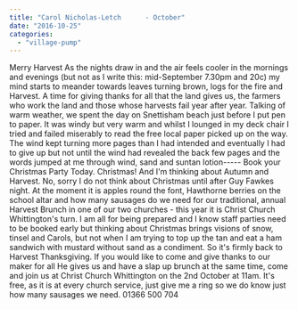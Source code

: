 ```yaml
---
title: "Carol Nicholas-Letch      - October"
date: "2016-10-25"
categories: 
  - "village-pump"
---
```


Merry Harvest As the nights draw in and the air feels cooler in the mornings and evenings (but not as I write this: mid-September 7.30pm and 20c) my mind starts to meander towards leaves turning brown, logs for the fire and Harvest. A time for giving thanks for all that the land gives us, the farmers who work the land and those whose harvests fail year after year. Talking of warm weather, we spent the day on Snettisham beach just before I put pen to paper. It was windy but very warm and whilst I lounged in my deck chair I tried and failed miserably to read the free local paper picked up on the way. The wind kept turning more pages than I had intended and eventually I had to give up but not until the wind had revealed the back few pages and the words jumped at me through wind, sand and suntan lotion----- Book your Christmas Party Today. Christmas! And I'm thinking about Autumn and Harvest. No, sorry I do not think about Christmas until after Guy Fawkes night. At the moment it is apples round the font, Hawthorne berries on the school altar and how many sausages do we need for our traditional, annual Harvest Brunch in one of our two churches - this year it is Christ Church Whittington's turn. I am all for being prepared and I know staff parties need to be booked early but thinking about Christmas brings visions of snow, tinsel and Carols, but not when I am trying to top up the tan and eat a ham sandwich with mustard without sand as a condiment. So it's firmly back to Harvest Thanksgiving. If you would like to come and give thanks to our maker for all He gives us and have a slap up brunch at the same time, come and join us at Christ Church Whittington on the 2nd October at 11am. It's free, as it is at every church service, just give me a ring so we do know just how many sausages we need. 01366 500 704
